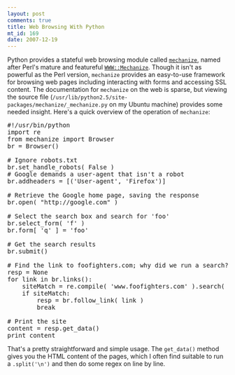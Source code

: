 ```yaml
--- 
layout: post
comments: true
title: Web Browsing With Python
mt_id: 169
date: 2007-12-19
---
```

Python provides a stateful web browsing module called [`mechanize`](http://wwwsearch.sourceforge.net/mechanize/), named after Perl's mature and featureful [`WWW::Mechanize`](http://search.cpan.org/author/PETDANCE/WWW-Mechanize-1.34/lib/WWW/Mechanize.pm).  Though it isn't as powerful as the Perl version, `mechanize` provides an easy-to-use framework for browsing web pages including interacting with forms and accessing SSL content.  The documentation for `mechanize` on the web is sparse, but viewing the source file (`/usr/lib/python2.5/site-packages/mechanize/_mechanize.py` on my Ubuntu machine) provides some needed insight.  Here's a quick overview of the operation of `mechanize`:

<pre class="brush: python;">
#!/usr/bin/python
import re
from mechanize import Browser
br = Browser()

# Ignore robots.txt
br.set_handle_robots( False )
# Google demands a user-agent that isn't a robot
br.addheaders = [('User-agent', 'Firefox')]

# Retrieve the Google home page, saving the response
br.open( "http://google.com" )

# Select the search box and search for 'foo'
br.select_form( 'f' )
br.form[ 'q' ] = 'foo'

# Get the search results
br.submit()

# Find the link to foofighters.com; why did we run a search?
resp = None
for link in br.links():
    siteMatch = re.compile( 'www.foofighters.com' ).search( link.url )
    if siteMatch:
        resp = br.follow_link( link )
        break

# Print the site
content = resp.get_data()
print content
</pre>

That's a pretty straightforward and simple usage.  The `get_data()` method gives you the HTML content of the pages, which I often find suitable to run a `.split('\n')` and then do some regex on line by line.
